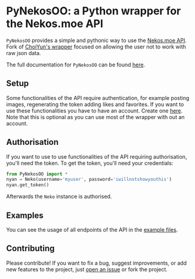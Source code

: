 # PyNekosOO: a Python wrapper for the Nekos.moe API

`PyNekosOO` provides a simple and pythonic way to use the [Nekos.moe API](https://docs.nekos.moe/). Fork of [ChoiYun's wrapper](https://github.com/ChoiYun/PyNekos) focused on allowing the user not to work with raw json data.

The full documentation for `PyNekosOO` can be found [here](https://github.com/MinekPo1/PyNekos/blob/main/docs/doc.md).

## Setup

Some functionalities of the API require authentication, for example posting images, regenerating the token adding likes and favorites. If you want to use these functionalities you have to have an account. Create one [here](https://nekos.moe/register). Note that this is optional as you can use most of the wrapper with out an account.

<!--
## Installation

`PyNekosOO` requires Python 3.8 or above.

Use `pip` to install the package from PyPI:

```bash
pip install PyNekosOO
```
-->

## Authorisation

If you want to use to use functionalities of the API requiring authorisation, you'll need the token. To get the token, you'll need your credentials:

```python
from PyNekosOO import *
nyan = Neko(username='myuser', password='iwillnotshowyouthis')
nyan.get_token()
```

Afterwards the `Neko` instance is authorised.

## Examples

You can see the usage of all endpoints of the API in the [example files](https://github.com/MinekPo1/PyNekos/tree/main/examples).

## Contributing

Please contribute! If you want to fix a bug, suggest improvements, or add new features to the project, just [open an issue](https://github.com/MinekPo1/PyNekos/issues) or fork the project.
